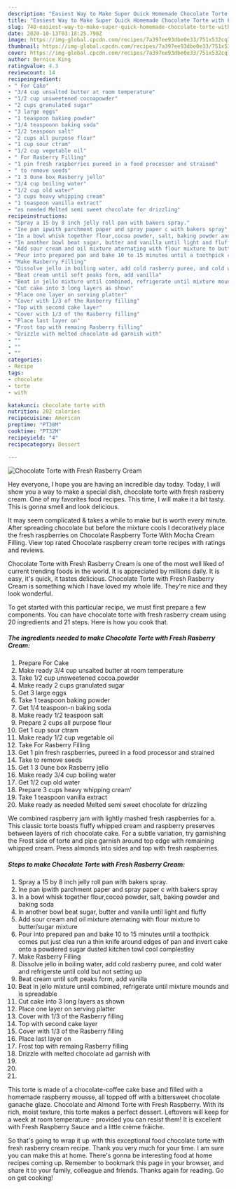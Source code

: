 ```yaml
---
description: "Easiest Way to Make Super Quick Homemade Chocolate Torte with Fresh Rasberry Cream"
title: "Easiest Way to Make Super Quick Homemade Chocolate Torte with Fresh Rasberry Cream"
slug: 748-easiest-way-to-make-super-quick-homemade-chocolate-torte-with-fresh-rasberry-cream
date: 2020-10-13T03:18:25.790Z
image: https://img-global.cpcdn.com/recipes/7a397ee93dbe0e33/751x532cq70/chocolate-torte-with-fresh-rasberry-cream-recipe-main-photo.jpg
thumbnail: https://img-global.cpcdn.com/recipes/7a397ee93dbe0e33/751x532cq70/chocolate-torte-with-fresh-rasberry-cream-recipe-main-photo.jpg
cover: https://img-global.cpcdn.com/recipes/7a397ee93dbe0e33/751x532cq70/chocolate-torte-with-fresh-rasberry-cream-recipe-main-photo.jpg
author: Bernice King
ratingvalue: 4.3
reviewcount: 14
recipeingredient:
- " For Cake"
- "3/4 cup unsalted butter at room temperature"
- "1/2 cup unsweetened cocoapowder"
- "2 cups granulated sugar"
- "3 large eggs"
- "1 teaspoon baking powder"
- "1/4 teaspoonn baking soda"
- "1/2 teaspoon salt"
- "2 cups all purpose flour"
- "1 cup sour ctram"
- "1/2 cup vegetable oil"
- " For Rasberry Filling"
- "1 pin fresh raspberries pureed in a food processor and strained"
- " to remove seeds"
- "1 3 0une box Rasberry jello"
- "3/4 cup boiling water"
- "1/2 cup old water"
- "3 cups heavy whipping cream"
- "1 teaspoon vanilla extract"
- "as needed Melted semi sweet chocolate for drizzling"
recipeinstructions:
- "Spray a 15 by 8 inch jelly roll pan with bakers spray."
- "Ine pan ipwith parchment paper and spray paper c with bakers spray"
- "In a bowl whisk together flour,cocoa powder, salt, baking powder and baking soda"
- "In another bowl beat sugar, butter and vanilla until light and fluffy"
- "Add sour cream and oil mixture aternating with flour mixture to butter/sugar mixture"
- "Pour into prepared pan and bake 10 to 15 minutes until a toothpick comes put just clea run a thin knife around edges of pan and invert cake onto a powdered sugar dusted kitchen towl cool complestley"
- "Make Rasberry Filling"
- "Dissolve jello in boiling water, add cold rasberry puree, and cold water and refrigerste until cold but not setting up"
- "Beat cream until soft peaks form, add vanilla"
- "Beat in jello mixture until combined, refrigerate until mixture mounds and is spreadable"
- "Cut cake into 3 long layers as shown"
- "Place one layer on serving platter"
- "Cover with 1/3 of the Rasberry filling"
- "Top with second cake layer"
- "Cover with 1/3 of the Rasberry filling"
- "Place last layer on"
- "Frost top with remaing Rasberry filling"
- "Drizzle with melted chocolate ad garnish with"
- ""
- ""
- ""
categories:
- Recipe
tags:
- chocolate
- torte
- with

katakunci: chocolate torte with 
nutrition: 202 calories
recipecuisine: American
preptime: "PT38M"
cooktime: "PT32M"
recipeyield: "4"
recipecategory: Dessert

---
```



![Chocolate Torte with Fresh Rasberry Cream](https://img-global.cpcdn.com/recipes/7a397ee93dbe0e33/751x532cq70/chocolate-torte-with-fresh-rasberry-cream-recipe-main-photo.jpg)

Hey everyone, I hope you are having an incredible day today. Today, I will show you a way to make a special dish, chocolate torte with fresh rasberry cream. One of my favorites food recipes. This time, I will make it a bit tasty. This is gonna smell and look delicious.

It may seem complicated &amp; takes a while to make but is worth every minute. After spreading chocolate but before the mixture cools I decoratively place the fresh raspberries on Chocolate Raspberry Torte With Mocha Cream Filling. View top rated Chocolate raspberry cream torte recipes with ratings and reviews.

Chocolate Torte with Fresh Rasberry Cream is one of the most well liked of current trending foods in the world. It is appreciated by millions daily. It is easy, it's quick, it tastes delicious. Chocolate Torte with Fresh Rasberry Cream is something which I have loved my whole life. They're nice and they look wonderful.


To get started with this particular recipe, we must first prepare a few components. You can have chocolate torte with fresh rasberry cream using 20 ingredients and 21 steps. Here is how you cook that.

<!--inarticleads1-->

##### The ingredients needed to make Chocolate Torte with Fresh Rasberry Cream:

1. Prepare  For Cake
1. Make ready 3/4 cup unsalted butter at room temperature
1. Take 1/2 cup unsweetened cocoa.powder
1. Make ready 2 cups granulated sugar
1. Get 3 large eggs
1. Take 1 teaspoon baking powder
1. Get 1/4 teaspoon-n baking soda
1. Make ready 1/2 teaspoon salt
1. Prepare 2 cups all purpose flour
1. Get 1 cup sour ctram
1. Make ready 1/2 cup vegetable oil
1. Take  For Rasberry Filling
1. Get 1 pin fresh raspberries, pureed in a food processor and strained
1. Take  to remove seeds
1. Get 1 3 0une box Rasberry jello
1. Make ready 3/4 cup boiling water
1. Get 1/2 cup old water
1. Prepare 3 cups heavy whipping cream&#39;
1. Take 1 teaspoon vanilla extract
1. Make ready as needed Melted semi sweet chocolate for drizzling


We combined raspberry jam with lightly mashed fresh raspberries for a. This classic torte boasts fluffy whipped cream and raspberry preserves between layers of rich chocolate cake. For a subtle variation, try garnishing the Frost side of torte and pipe garnish around top edge with remaining whipped cream. Press almonds into sides and top with fresh raspberries. 

<!--inarticleads2-->

##### Steps to make Chocolate Torte with Fresh Rasberry Cream:

1. Spray a 15 by 8 inch jelly roll pan with bakers spray.
1. Ine pan ipwith parchment paper and spray paper c with bakers spray
1. In a bowl whisk together flour,cocoa powder, salt, baking powder and baking soda
1. In another bowl beat sugar, butter and vanilla until light and fluffy
1. Add sour cream and oil mixture aternating with flour mixture to butter/sugar mixture
1. Pour into prepared pan and bake 10 to 15 minutes until a toothpick comes put just clea run a thin knife around edges of pan and invert cake onto a powdered sugar dusted kitchen towl cool complestley
1. Make Rasberry Filling
1. Dissolve jello in boiling water, add cold rasberry puree, and cold water and refrigerste until cold but not setting up
1. Beat cream until soft peaks form, add vanilla
1. Beat in jello mixture until combined, refrigerate until mixture mounds and is spreadable
1. Cut cake into 3 long layers as shown
1. Place one layer on serving platter
1. Cover with 1/3 of the Rasberry filling
1. Top with second cake layer
1. Cover with 1/3 of the Rasberry filling
1. Place last layer on
1. Frost top with remaing Rasberry filling
1. Drizzle with melted chocolate ad garnish with
1. 
1. 
1. 


This torte is made of a chocolate-coffee cake base and filled with a homemade raspberry mousse, all topped off with a bittersweet chocolate ganache glaze. Chocolate and Almond Torte with Fresh Raspberry. With its rich, moist texture, this torte makes a perfect dessert. Leftovers will keep for a week at room temperature - provided you can resist them! It is excellent with Fresh Raspberry Sauce and a little crème frâiche. 

So that's going to wrap it up with this exceptional food chocolate torte with fresh rasberry cream recipe. Thank you very much for your time. I am sure you can make this at home. There's gonna be interesting food at home recipes coming up. Remember to bookmark this page in your browser, and share it to your family, colleague and friends. Thanks again for reading. Go on get cooking!
